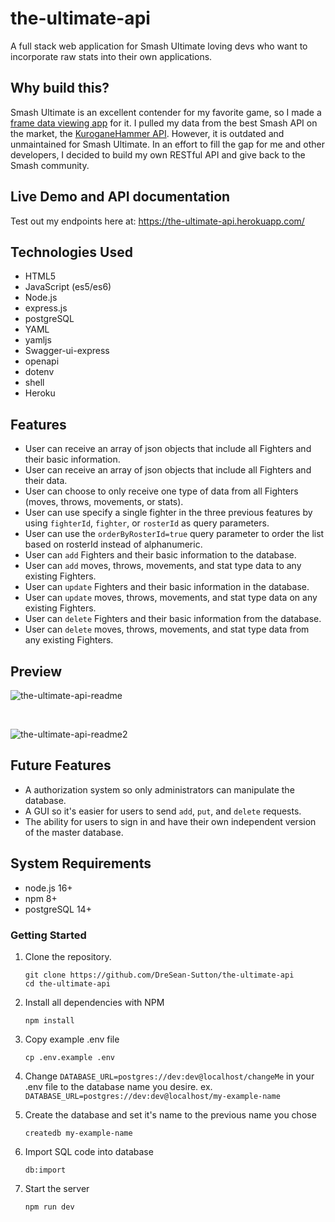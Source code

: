 # the-ultimate-api

A full stack web application for Smash Ultimate loving devs who want to incorporate raw stats into their own applications.

## Why build this?

Smash Ultimate is an excellent contender for my favorite game, so I made a [frame data viewing app](https://dresean-sutton.github.io/smashmate/) for it. I pulled my data from the best Smash API on the market, the [KuroganeHammer API](https://github.com/Frannsoft/FrannHammer). However, it is outdated and unmaintained for Smash Ultimate. In an effort to fill the gap for me and other developers, I decided to build my own RESTful API and give back to the Smash community.

## Live Demo and API documentation

Test out my endpoints here at: https://the-ultimate-api.herokuapp.com/

## Technologies Used

- HTML5
- JavaScript (es5/es6)
- Node.js
- express.js
- postgreSQL
- YAML
- yamljs
- Swagger-ui-express
- openapi
- dotenv
- shell
- Heroku

## Features

- User can receive an array of json objects that include all Fighters and their basic information.
- User can receive an array of json objects that include all Fighters and their data.
- User can choose to only receive one type of data from all Fighters (moves, throws, movements, or stats).
- User can use specify a single fighter in the three previous features by using `fighterId`, `fighter`, or `rosterId` as query parameters.
- User can use the `orderByRosterId=true` query parameter to order the list based on rosterId instead of alphanumeric.
- User can `add` Fighters and their basic information to the database.
- User can `add` moves, throws, movements, and stat type data to any existing Fighters.
- User can `update` Fighters and their basic information in the database.
- User can `update` moves, throws, movements, and stat type data on any existing Fighters.
- User can `delete` Fighters and their basic information from the database.
- User can `delete` moves, throws, movements, and stat type data from any existing Fighters.

## Preview

![the-ultimate-api-readme](https://user-images.githubusercontent.com/90172283/166004672-0a806c1a-5bda-4f76-a2f0-89f5a510f725.gif)

</br>

![the-ultimate-api-readme2](https://user-images.githubusercontent.com/90172283/166005685-8c59f6b8-6a26-4ce1-9e48-850369b3ec51.gif)

## Future Features

- A authorization system so only administrators can manipulate the database.
- A GUI so it's easier for users to send `add`, `put`, and `delete` requests.
- The ability for users to sign in and have their own independent version of the master database.

## System Requirements
- node.js 16+
- npm 8+
- postgreSQL 14+

### Getting Started

1. Clone the repository.
    ```shell
    git clone https://github.com/DreSean-Sutton/the-ultimate-api
    cd the-ultimate-api
    ```
2. Install all dependencies with NPM
    ```shell
    npm install
    ```
3. Copy example .env file
    ```shell
    cp .env.example .env
    ```
4. Change `DATABASE_URL=postgres://dev:dev@localhost/changeMe` in your .env file to the database name you desire. ex. `DATABASE_URL=postgres://dev:dev@localhost/my-example-name`

6. Create the database and set it's name to the previous name you chose
    ```shell
    createdb my-example-name
    ```
6. Import SQL code into database
    ```shell
    db:import
    ```
7. Start the server
    ```shell
    npm run dev
    ```
 
